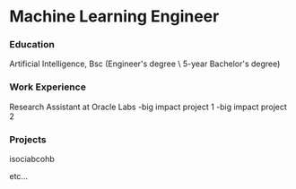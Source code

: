 # Machine Learning Engineer

### Education
Artificial Intelligence, Bsc (Engineer's degree \ 5-year Bachelor's degree)

### Work Experience
Research Assistant at Oracle Labs
  -big impact project 1
  -big impact project 2

### Projects
isociabcohb

etc...
